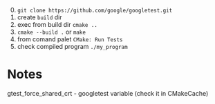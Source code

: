 0. `git clone https://github.com/google/googletest.git`
1. create `build` dir
2. exec from build dir `cmake ..`
3. `cmake --build .` or `make`
4. from comand palet `CMake: Run Tests`
5. check compiled program `./my_program`

# Notes
gtest_force_shared_crt - googletest variable (check it in CMakeCache)